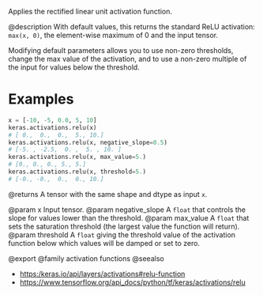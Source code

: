 Applies the rectified linear unit activation function.

@description
With default values, this returns the standard ReLU activation:
`max(x, 0)`, the element-wise maximum of 0 and the input tensor.

Modifying default parameters allows you to use non-zero thresholds,
change the max value of the activation,
and to use a non-zero multiple of the input for values below the threshold.

# Examples
```python
x = [-10, -5, 0.0, 5, 10]
keras.activations.relu(x)
# [ 0.,  0.,  0.,  5., 10.]
keras.activations.relu(x, negative_slope=0.5)
# [-5. , -2.5,  0. ,  5. , 10. ]
keras.activations.relu(x, max_value=5.)
# [0., 0., 0., 5., 5.]
keras.activations.relu(x, threshold=5.)
# [-0., -0.,  0.,  0., 10.]
```

@returns
    A tensor with the same shape and dtype as input `x`.

@param x Input tensor.
@param negative_slope A `float` that controls the slope
    for values lower than the threshold.
@param max_value A `float` that sets the saturation threshold (the largest
    value the function will return).
@param threshold A `float` giving the threshold value of the activation
    function below which values will be damped or set to zero.

@export
@family activation functions
@seealso
+ <https:/keras.io/api/layers/activations#relu-function>
+ <https://www.tensorflow.org/api_docs/python/tf/keras/activations/relu>
